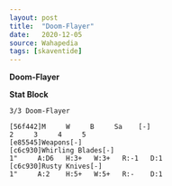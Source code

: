 ```yaml
---
layout: post
title:  "Doom-Flayer"
date:   2020-12-05
source: Wahapedia
tags: [skaventide]
---
```


**Doom-Flayer**

**Stat Block**
```
3/3 Doom-Flayer
```

```
[56f442]M     W     B     Sa    [-]
2     3     4     5     
[e85545]Weapons[-]
[c6c930]Whirling Blades[-]
1"     A:D6   H:3+   W:3+   R:-1   D:1   
[c6c930]Rusty Knives[-]
1"     A:2    H:5+   W:5+   R:-    D:1   
```


